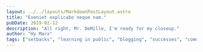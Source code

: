 ```yaml
---
layout: ../../layouts/MarkdownPostLayout.astro
title: "Eveniet explicabo neque nam."
pubDate: 2019-02-12
description: "All right, Mr. DeMille, I'm ready for my closeup."
author: "Hy Marx"
tags: ["setbacks", "learning in public", "blogging", "successes", "community"]
---
```




